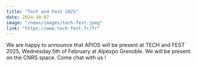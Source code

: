 ```yaml
---
title: "Tech and Fest 2025"
date: 2024-10-07
image: "/news/images/tech-fest.jpeg"
link: "https://www.tech-fest.fr/fr"
---
```


We are happy to announce that APIOS will be present at TECH and FEST 2025, Wednesday 5th of February at Alpexpo Grenoble. We will be present on the CNRS space. Come chat with us !
